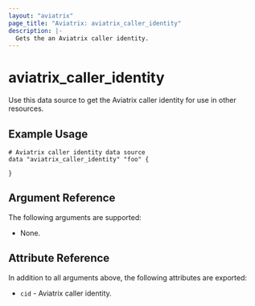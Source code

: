 ```yaml
---
layout: "aviatrix"
page_title: "Aviatrix: aviatrix_caller_identity"
description: |-
  Gets the an Aviatrix caller identity.
---
```


# aviatrix_caller_identity

Use this data source to get the Aviatrix caller identity for use in other resources.

## Example Usage

```hcl
# Aviatrix caller identity data source
data "aviatrix_caller_identity" "foo" {

}
```

## Argument Reference

The following arguments are supported:

* None.

## Attribute Reference

In addition to all arguments above, the following attributes are exported:

* `cid` - Aviatrix caller identity.
